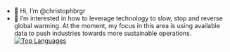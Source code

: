 - 👋 Hi, I’m @christophbrgr
- 👀 I’m interested in how to leverage technology to slow, stop and reverse global warming. At the moment, my focus in this area is using available data to push industries towards more sustainable operations. 
[![Top Languages](https://github-readme-stats.vercel.app/api/top-langs/?username=christophbrgr&layout=compact&hide=jupyter%20notebook)](https://github.com/anuraghazra/github-readme-stats)


<!---
christophbrgr/christophbrgr is a ✨ special ✨ repository because its `README.md` (this file) appears on your GitHub profile.
You can click the Preview link to take a look at your changes.
--->
